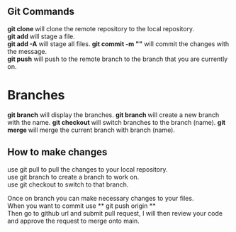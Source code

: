 ## Git Commands

**git clone <url>** will clone the remote repository to the local repository.   
**git add <filename>** will stage a file.   
**git add -A** will stage all files. 
**git commit -m "<message>"** will commit the changes with the message.   
**git push** will push to the remote branch to the branch that you are currently on.   


# Branches

**git branch** will display the branches. 
**git branch <name>** will create a new branch with the name. 
**git checkout <name>** will switch branches to the branch (name). 
**git merge <name>** will merge the current branch with branch (name). 

## How to make changes

use git pull to pull the changes to your local repository.   
use git branch <name> to create a branch to work on.    
use git checkout <name> to switch to that branch.   

Once on branch you can make necessary changes to your files.     
When you want to commit use ** git push origin <branch name> **   
Then go to github url and submit pull request, I will then review your code and approve the request to merge onto main.    





